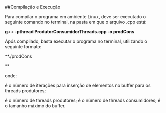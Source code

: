 ##Compilação e Execução

Para compilar o programa em ambiente Linux, deve ser executado o seguinte
comando no terminal, na pasta em que o arquivo .cpp está:

**g++ -pthread ProdutorConsumidorThreads.cpp -o prodCons**

Após compilado, basta executar o programa no terminal, utilizando o seguinte
formato:

**./prodCons *<v> <p> <c> <t>* **
  
onde:

<v> é o número de iterações para inserção de elementos no buffer para os threads
produtores;
<p> é o número de threads produtores;
<c> é o número de threads consumidores;
<t> é o tamanho máximo do buffer.
